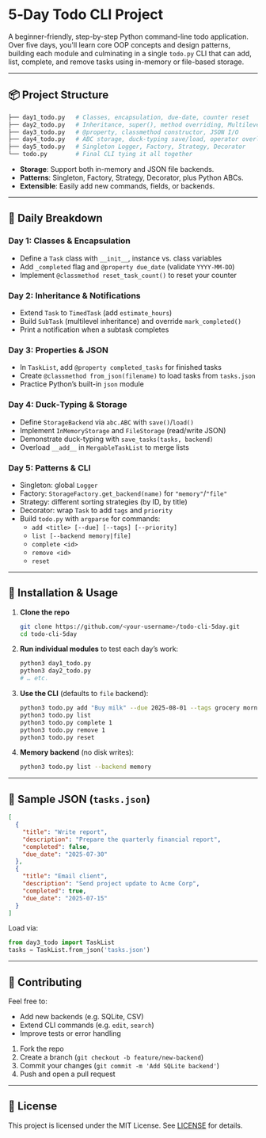 # 5‑Day Todo CLI Project

A beginner-friendly, step-by-step Python command-line todo application. Over five days, you'll learn core OOP concepts and design patterns, building each module and culminating in a single `todo.py` CLI that can add, list, complete, and remove tasks using in-memory or file-based storage.

---

## 📦 Project Structure

```bash
├── day1_todo.py   # Classes, encapsulation, due-date, counter reset
├── day2_todo.py   # Inheritance, super(), method overriding, Multilevel
├── day3_todo.py   # @property, classmethod constructor, JSON I/O
├── day4_todo.py   # ABC storage, duck-typing save/load, operator overloading
├── day5_todo.py   # Singleton Logger, Factory, Strategy, Decorator
└── todo.py        # Final CLI tying it all together
```

- **Storage**: Support both in-memory and JSON file backends.
- **Patterns**: Singleton, Factory, Strategy, Decorator, plus Python ABCs.
- **Extensible**: Easily add new commands, fields, or backends.

---

## 🎯 Daily Breakdown

### Day 1: Classes & Encapsulation

- Define a `Task` class with `__init__`, instance vs. class variables
- Add `_completed` flag and `@property due_date` (validate `YYYY-MM-DD`)
- Implement `@classmethod reset_task_count()` to reset your counter

### Day 2: Inheritance & Notifications

- Extend `Task` to `TimedTask` (add `estimate_hours`)
- Build `SubTask` (multilevel inheritance) and override `mark_completed()`
- Print a notification when a subtask completes

### Day 3: Properties & JSON

- In `TaskList`, add `@property completed_tasks` for finished tasks
- Create `@classmethod from_json(filename)` to load tasks from `tasks.json`
- Practice Python’s built-in `json` module

### Day 4: Duck‑Typing & Storage

- Define `StorageBackend` via `abc.ABC` with `save()`/`load()`
- Implement `InMemoryStorage` and `FileStorage` (read/write JSON)
- Demonstrate duck-typing with `save_tasks(tasks, backend)`
- Overload `__add__` in `MergableTaskList` to merge lists

### Day 5: Patterns & CLI

- Singleton: global `Logger`
- Factory: `StorageFactory.get_backend(name)` for `"memory"`/`"file"`
- Strategy: different sorting strategies (by ID, by title)
- Decorator: wrap `Task` to add `tags` and `priority`
- Build `todo.py` with `argparse` for commands:
  - `add <title> [--due] [--tags] [--priority]`
  - `list [--backend memory|file]`
  - `complete <id>`
  - `remove <id>`
  - `reset`

---

## 🚀 Installation & Usage

1. **Clone the repo**
   ```bash
   git clone https://github.com/<your-username>/todo-cli-5day.git
   cd todo-cli-5day
   ```
2. **Run individual modules** to test each day’s work:
   ```bash
   python3 day1_todo.py
   python3 day2_todo.py
   # … etc.
   ```
3. **Use the CLI** (defaults to `file` backend):
   ```bash
   python3 todo.py add "Buy milk" --due 2025-08-01 --tags grocery morning --priority high
   python3 todo.py list
   python3 todo.py complete 1
   python3 todo.py remove 1
   python3 todo.py reset
   ```
4. **Memory backend** (no disk writes):
   ```bash
   python3 todo.py list --backend memory
   ```

---

## 📝 Sample JSON (`tasks.json`)

```json
[
  {
    "title": "Write report",
    "description": "Prepare the quarterly financial report",
    "completed": false,
    "due_date": "2025-07-30"
  },
  {
    "title": "Email client",
    "description": "Send project update to Acme Corp",
    "completed": true,
    "due_date": "2025-07-15"
  }
]
```

Load via:

```python
from day3_todo import TaskList
tasks = TaskList.from_json('tasks.json')
```

---

## 🤝 Contributing

Feel free to:

- Add new backends (e.g. SQLite, CSV)
- Extend CLI commands (e.g. `edit`, `search`)
- Improve tests or error handling

1. Fork the repo
2. Create a branch (`git checkout -b feature/new-backend`)
3. Commit your changes (`git commit -m 'Add SQLite backend'`)
4. Push and open a pull request

---

## 📜 License

This project is licensed under the MIT License. See [LICENSE](LICENSE) for details.


